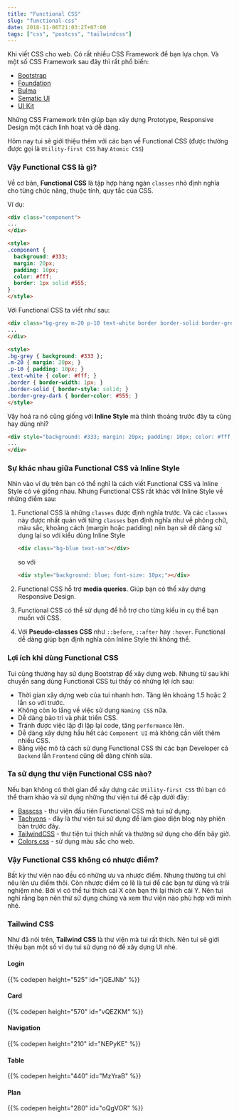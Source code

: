 ```yaml
---
title: "Functional CSS"
slug: "functional-css"
date: 2018-11-06T21:03:27+07:00
tags: ["css", "postcss", "tailwindcss"]
---
```


Khi viết CSS cho web. Có rất nhiều CSS Framework để bạn lựa chọn. Và một số CSS Framework sau đây thì rất phổ biến:

- [Bootstrap](http://getbootstrap.com/)
- [Foundation](https://foundation.zurb.com/)
- [Bulma](https://bulma.io/)
- [Sematic UI](https://semantic-ui.com/)
- [UI Kit](https://getuikit.com/)

Những CSS Framework trên giúp bạn xây dựng Prototype, Responsive Design một cách linh hoạt và dễ dàng.

Hôm nay tui sẽ giới thiệu thêm với các bạn về Functional CSS (được thường được gọi là `Utility-first CSS` hay `Atomic CSS`)

### Vậy Functional CSS là gì?

Về cơ bản, **Functional CSS** là tập hợp hàng ngàn `classes` nhỏ định nghĩa cho từng chức năng, thuộc tính, quy tắc của CSS.

Ví dụ:

```html
<div class="component">
...
</div>

<style>
.component {
  background: #333;
  margin: 20px;
  padding: 10px;
  color: #fff;
  border: 1px solid #555;
}
</style>
```

Với Functional CSS ta viết như sau:

```html
<div class="bg-grey m-20 p-10 text-white border border-solid border-grey-dark">
...
</div>

<style>
.bg-grey { background: #333 };
.m-20 { margin: 20px; }
.p-10 { padding: 10px; }
.text-white { color: #fff; }
.border { border-width: 1px; }
.border-solid { border-style: solid; }
.border-grey-dark { border-color: #555; }
</style>
```

Vậy hoá ra nó cũng giống với **Inline Style** mà thỉnh thoảng trước đây ta cũng hay dùng nhỉ?

```html
<div style="background: #333; margin: 20px; padding: 10px; color: #fff; border: 1px solid #555;">
...
</div>
```

### Sự khác nhau giữa Functional CSS và Inline Style

Nhìn vào ví dụ trên bạn có thể nghĩ là cách viết Functional CSS và Inline Style có vẻ giống nhau. Nhưng Functional CSS rất khác với Inline Style về những điểm sau:

1. Functional CSS là những `classes` được định nghĩa trước. Và các `classes` này được nhất quán với từng `classes` bạn định nghĩa như về phông chữ, màu sắc, khoảng cách (margin hoặc padding) nên bạn sẽ dễ dàng sử dụng lại so với kiểu dùng Inline Style

    ```html
    <div class="bg-blue text-sm"></div>
    ```

    so với 

    ```html
    <div style="background: blue; font-size: 10px;"></div>
    ```

2. Functional CSS hỗ trợ **media queries**. Giúp bạn có thể xây dựng Responsive Design.
3. Functional CSS có thể sử dụng để hỗ trợ cho từng kiểu in cụ thể bạn muốn với CSS.
4. Với **Pseudo-classes CSS** như `::before`, `::after` hay `:hover`. Functional dễ dàng giúp bạn định nghĩa còn Inline Style thì không thể.

### Lợi ích khi dùng Functional CSS

Tui cũng thường hay sử dụng Bootstrap để xây dựng web. Nhưng từ sau khi chuyển sang dùng Functional CSS tui thấy có những lợi ích sau:

- Thời gian xây dựng web của tui nhanh hơn. Tăng lên khoảng 1.5 hoặc 2 lần so với trước.
- Không còn lo lắng về việc sử dụng `Naming CSS` nữa.
- Dễ dàng bảo trì và phát triển CSS.
- Tránh được việc lặp đi lặp lại code, tăng `performance` lên.
- Dễ dàng xây dựng hầu hết các `Component UI` mà không cần viết thêm nhiều CSS.
- Bằng việc mô tả cách sử dụng Functional CSS thì các bạn Developer cả `Backend` lẫn `Frontend` cũng dễ dàng chỉnh sửa.

### Ta sử dụng thư viện Functional CSS nào?

Nếu bạn không có thời gian để xây dựng các `Utility-first CSS` thì bạn có thể tham khảo và sử dụng những thư viện tui đề cập dưới đây:

- [Basscss](http://basscss.com/) - thư viện đầu tiên Functional CSS mà tui sử dụng.
- [Tachyons](http://tachyons.io/) - đây là thư viện tui sử dụng để làm giao diện blog này phiên bản trước đây.
- [TailwindCSS](https://tailwindcss.com/) - thư tiện tui thích nhất và thường sử dụng cho đến bây giờ.
- [Colors.css](https://github.com/mrmrs/colors) - sử dụng màu sắc cho web.

### Vậy Functional CSS không có nhược điểm?

Bất kỳ thư viện nào đều có những ưu và nhược điểm. Nhưng thường tui chỉ nêu lên ưu điểm thôi. Còn nhược điểm có lẽ là tui để các bạn tự dùng và trải nghiệm nhé. Bởi vì có thể tui thích cái X còn bạn thì lại thích cái Y. Nên tui nghĩ rằng bạn nên thử sử dụng chúng và xem thư viện nào phù hợp với mình nhé.

### Tailwind CSS

Như đã nói trên, **Tailwind CSS** là thư viện mà tui rất thích. Nên tui sẽ giới thiệu bạn một số ví dụ tui sử dụng nó để xây dựng UI nhé.

#### Login

{{% codepen height="525" id="jQEJNb" %}}

#### Card

{{% codepen height="570" id="vQEZKM" %}}

#### Navigation

{{% codepen height="210" id="NEPyKE" %}}

#### Table

{{% codepen height="440" id="MzYraB" %}}

#### Plan

{{% codepen height="280" id="oQgVOR" %}}
